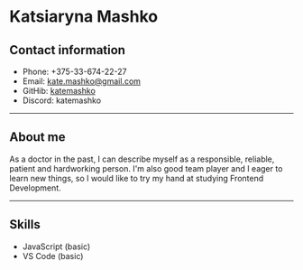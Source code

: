# Katsiaryna Mashko

## Contact information

* Phone: +375-33-674-22-27
* Email: kate.mashko@gmail.com
* GitHib: [katemashko](https://github.com/katemashko)
* Discord: katemashko
---

## About me

As a doctor in the past, I can describe myself as a responsible, reliable, patient and hardworking person. I'm also good team player and I eager to learn new things, so I would like to try my hand at studying Frontend Development. 

---

## Skills

* JavaScript (basic)
* VS Code (basic)